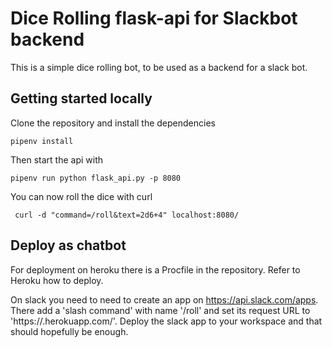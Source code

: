 # Dice Rolling flask-api for Slackbot backend

This is a simple dice rolling bot, to be used as a backend for a slack bot.

## Getting started locally

Clone the repository and install the dependencies
```
pipenv install
```

Then start the api with

```
pipenv run python flask_api.py -p 8080 
```

You can now roll the dice with curl

```
 curl -d "command=/roll&text=2d6+4" localhost:8080/ 
```

## Deploy as chatbot

For deployment on heroku there is a Procfile in the repository. Refer to Heroku how to deploy.

On slack you need to need to create an app on https://api.slack.com/apps. There add a 'slash command' with name '/roll' and set its request URL to 'https://<yourappname>.herokuapp.com/'. Deploy the slack app to your workspace and that should hopefully be enough.
